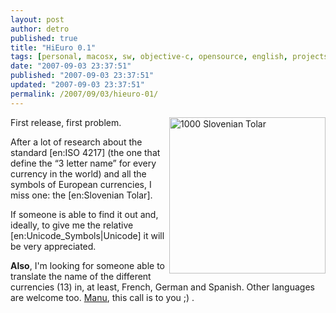 ```yaml
---
layout: post
author: detro
published: true
title: "HiEuro 0.1"
tags: [personal, macosx, sw, objective-c, opensource, english, projects]
date: "2007-09-03 23:37:51"
published: "2007-09-03 23:37:51"
updated: "2007-09-03 23:37:51"
permalink: /2007/09/03/hieuro-01/
---
```


<img src='http://www.detronizator.org/wp-content/uploads/2007/09/1000-slovenian-tolar.jpg' alt='1000 Slovenian Tolar' align="right" width="250" />
First release, first problem.

After a lot of research about the standard [en:ISO 4217] (the one that define the “3 letter name” for every currency in the world) and all the symbols of European currencies, I miss one: the [en:Slovenian Tolar].

If someone is able to find it out and, ideally, to give me the relative [en:Unicode_Symbols|Unicode] it will be very appreciated.

<strong>Also</strong>, I'm looking for someone able to translate the name of the different currencies (13) in, at least, French, German and Spanish. Other languages are welcome too. <a href="http://secretum.neminis.org">Manu</a>, this call is to you ;) .
